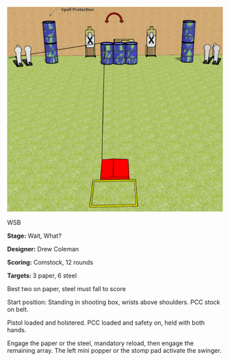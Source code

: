 ![Wait, What?](Stage%20Design.png)

WSB

<b>Stage:</b> Wait, What?

<b>Designer:</b> Drew Coleman

<b>Scoring:</b> Comstock, 12 rounds

<b>Targets: </b>3 paper, 6 steel

Best two on paper, steel must fall to score

Start position: Standing in shooting box, wrists above shoulders. PCC stock on belt.

Pistol loaded and holstered. PCC loaded and safety on, held with both hands.

Engage the paper or the steel, mandatory reload, then engage the remaining array. The left mini popper or the stomp pad activate the swinger.
